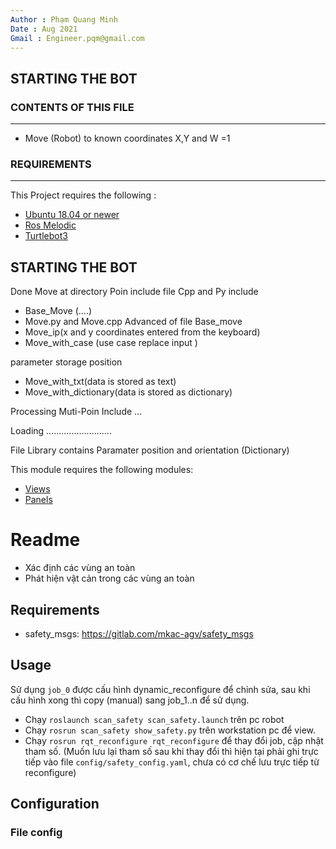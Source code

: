 ```yaml
---
Author : Phạm Quang Minh 
Date : Aug 2021
Gmail : Engineer.pqm@gmail.com
---
```

STARTING THE BOT
----------------
### CONTENTS OF THIS FILE
----------------
- Move (Robot) to known coordinates X,Y and W =1 

### REQUIREMENTS
----------------
This Project requires the following :

 * [Ubuntu 18.04 or newer](https://ubuntu.com/download/desktop)
 * [Ros Melodic](http://wiki.ros.org/melodic/Installation/Ubuntu)
 * [Turtlebot3](https://emanual.robotis.com/docs/en/platform/turtlebot3/quick-start/)


STARTING THE BOT
----------------



Done Move at directory Poin include file Cpp and Py include 

- Base_Move (....)
- Move.py and Move.cpp Advanced of file Base_move
- Move_ip(x and y coordinates entered from the keyboard)
- Move_with_case (use case replace input )

parameter storage position 

- Move_with_txt(data is stored as text)
- Move_with_dictionary(data is stored as dictionary)


Processing Muti-Poin Include ...


Loading ..........................

File Library contains Paramater position and orientation (Dictionary)

This module requires the following modules:

 * [Views](https://www.drupal.org/project/views)
 * [Panels](https://www.drupal.org/project/panels)
# Readme

- Xác định các vùng an toàn
- Phát hiện vật cản trong các vùng an toàn

## Requirements

- safety_msgs: <https://gitlab.com/mkac-agv/safety_msgs>

## Usage

Sử dụng `job_0` được cấu hình dynamic_reconfigure để chỉnh sửa, sau khi cấu hình xong thì copy (manual) sang job_1..n để sử dụng.

- Chạy `roslaunch scan_safety scan_safety.launch` trên pc robot
- Chạy `rosrun scan_safety show_safety.py` trên workstation pc để view.
- Chạy `rosrun rqt_reconfigure rqt_reconfigure` để thay đổi job, cập nhật tham số. (Muốn lưu lại tham số sau khi thay đổi thì hiện tại phải ghi trực tiếp vào file `config/safety_config.yaml`, chưa có cơ chế lưu trực tiếp từ reconfigure)

## Configuration

### File config
